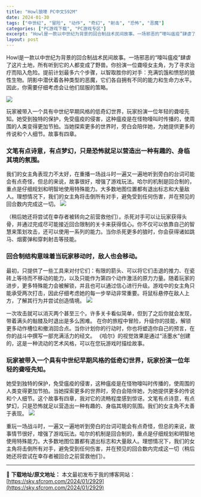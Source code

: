 ```yaml
---
title: "Howl狼嚎 PC中文592M"
date: 2024-01-30
tags: ["中世纪", "冒险", "动作", "奇幻", "射击", "恐怖", "恶魔"]
categories: ["PC游戏下载", "PC游戏专区"]
excerpt: "Howl是一款以中世纪为背景的回合制战术民间故事。一场邪恶的“嚎叫瘟疫”肆虐了这片土地，所有听到它的人都变成了野兽。你扮演一位聋哑女主角，为了寻求治疗而陷入危险。提前计划最多六个步骤，以智取胜你的对手：充满饥饿和愤怒的狼性生物。阴影中潜伏着各种类型的恶魔，它们各自拥有不同的能力和生命力水平。因此，你&hellip;"
layout: post
---
```


Howl是一款以中世纪为背景的回合制战术民间故事。一场邪恶的“嚎叫瘟疫”肆虐了这片土地，所有听到它的人都变成了野兽。你扮演一位聋哑女主角，为了寻求治疗而陷入危险。提前计划最多六个步骤，以智取胜你的对手：充满饥饿和愤怒的狼性生物。阴影中潜伏着各种类型的恶魔，它们各自拥有不同的能力和生命力水平。因此，你需要仔细考虑会让他们屈服的策略。

<img class="rich_pages wxw-img" src="https://sky.sfcrom.com/wp-content/uploads/2024/01/20240130161717-c8531.jpeg" data-imgfileid="100002187" data-ratio="0.5625" data-type="jpeg" data-w="1920" />

玩家被带入一个具有中世纪早期风格的低奇幻世界，玩家扮演一位年轻的聋哑先知。她受到独特的保护，免受瘟疫的侵害，这种瘟疫是在怪物嚎叫时传播的，使周围的人类变得更加节拍。当她探索更多的世界时，旁白会陪伴她，为她提供更多的传说和个人细节。故事有四章。
<h3>文笔有点诗意，有点梦幻，只是恐怖就足以营造出一种有趣的、身临其境的氛围。</h3>
我们的女主角表现力不太好，在重播一场战斗时一遍又一遍地听到旁白的台词可能会有点奇怪，但总的来说，故事很好，增强了游戏玩法。哈尔的机制是回合制的，重点是仔细规划和明智地使用特殊能力。大多数地图位置都有退出标志和大量敌人。理想情况下，我们的女主角将击倒所有对手，避免受到任何伤害，并在预见的回合数内完成这一切。

<img class="rich_pages wxw-img" src="https://sky.sfcrom.com/wp-content/uploads/2024/01/20240130161718-55ba6.jpeg" data-imgfileid="100002184" data-ratio="0.5625" data-type="jpeg" data-w="1920" />

（稍后她还将尝试在幸存者被转向之前营救他们）。杀死对手可以让玩家获得头骨，并通过完成尽可能接近回合限制的关卡来获得信心。你不仅可以依靠自己的智慧来策划攻击，还可以使用一系列的能力。当你杀死更多的狼时，你会获得诸如跳马、烟雾弹和穿刺射击等技能。
<h3>回合制结构意味着当玩家移动时，敌人也会移动。</h3>
最初，只提供了一些工具来对付它们：有限的箭头、可以将它们击退的推力、在瓷砖上等待而不移动的能力，以及只能作为第四个动作激活的原力力量。随着玩家的进步，更多特殊能力会被解锁，并且也可以通过信心进行升级。游戏中的女主角只能承受两次打击，因此仔细考虑她的每一步举动非常重要。将鼠标悬停在敌人上方，了解其行为并尝试创造情境。

<img class="rich_pages wxw-img" src="https://sky.sfcrom.com/wp-content/uploads/2024/01/20240130161718-bbdff.jpeg" data-imgfileid="100002185" data-ratio="0.5625" data-type="jpeg" data-w="1920" data-imgqrcoded="1" />

一次攻击就可以消灭两个甚至三个。许多关卡看似简单，但到了之后你就会发现，带着满头的骷髅及时退出是多么困难。 在你的旅程中冒险，升级你的技能，解锁更多动作槽位和撤消回合点。当你计划你的行动时，你也将塑造你自己的预言，在你的战斗中撰写一部充满活力的经文。 《哈尔》的视觉效果是通过“活墨水”创建的，这是一种流动的艺术风格，可以在您玩游戏时描绘故事。
<h3>玩家被带入一个具有中世纪早期风格的低奇幻世界，玩家扮演一位年轻的聋哑先知。</h3>
她受到独特的保护，免受瘟疫的侵害，这种瘟疫是在怪物嚎叫时传播的，使周围的人类变得更加节拍。当她探索更多的世界时，旁白会陪伴她，为她提供更多的传说和个人细节。这个故事有四章，我对它的流畅程度感到惊讶。文笔有点诗意，有点梦幻，只是恐怖就足以营造出一种有趣的、身临其境的氛围。我们的女主角不太善于表现。

<img class="rich_pages wxw-img" src="https://sky.sfcrom.com/wp-content/uploads/2024/01/20240130161718-4080e.jpeg" data-imgfileid="100002186" data-ratio="0.5625" data-type="jpeg" data-w="1920" />

重玩一场战斗时，一遍又一遍地听到旁白的台词可能会有点奇怪，但总的来说，故事情节很好，增强了游戏玩法。哈尔的机制是回合制的，重点是仔细规划和明智地使用特殊能力。大多数地图位置都有退出标志和大量敌人。理想情况下，我们的女主角将击倒所有对手，避免受到任何伤害，并在预见的回合数内完成这一切（稍后她还将尝试在幸存者被回合之前营救他们）。

---
📖 **下载地址/原文地址：** 本文最初发布于我的博客网站：[https://sky.sfcrom.com/2024/01/2929](https://sky.sfcrom.com/2024/01/2929)
